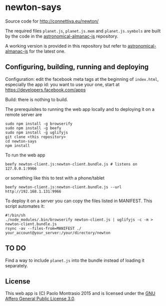 newton-says
===========

Source code for http://connettiva.eu/newton/

The required files ```planet.js```, ```planet.js.mem``` and ```planet.js.symbols``` are built by the code
in the [astronomical-almanac-js](https://github.com/pmontrasio/astronomical-almanac-js) repository.

A working version is provided in this repository but refer to [astronomical-almanac-js](https://github.com/pmontrasio/astronomical-almanac-js) for the latest one.

Configuring, building, running and deploying
-------------------------------

Configuration: edit the facebook meta tags at the beginning of ```index.html```, especially the app id: you want to use your one, start at https://developers.facebook.com/apps

Build: there is nothing to build.

The prerequisites to running the web app locally and to deploying it on a remote server are

    sudo npm install -g browserify
    sudo npm install -g beefy
    sudo npm install -g uglifyjs
    git clone <this repository>
    cd newton-says
    npm install

To run the web app

    beefy newton-client.js:newton-client.bundle.js # listens on 127.0.0.1:9966

or something like this to test with a phone/tablet

    beefy newton-client.js:newton-client.bundle.js --url http://192.168.1.131:9966

To deploy it on a server you can copy the files listed in MANIFEST.
This script automates it:

    #!/bin/sh
    ./node_modules/.bin/browserify newton-client.js | uglifyjs -c -m > newton-client.bundle.js
    rsync -av --files-from=MANIFEST ./ your_account@your_server:/your/directory/newton

TO DO
-----

Find a way to include ```planet.js``` into the bundle instead of loading it separately.

License
-------

This web app is (C) Paolo Montrasio 2015 and is licensed under the [GNU Affero General Public License 3.0](http://www.gnu.org/licenses/agpl-3.0.txt).
